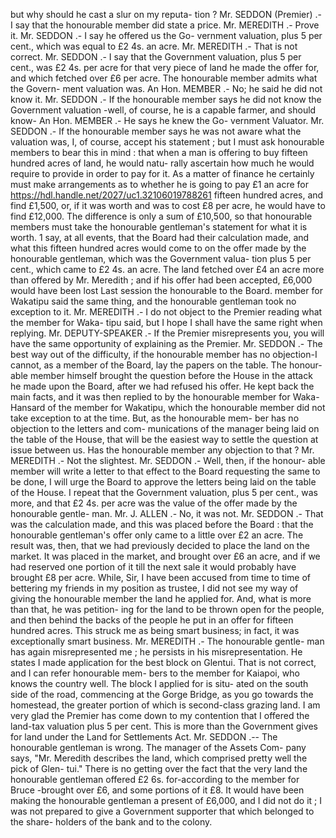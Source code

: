 but why should he cast a slur on my reputa- tion ? Mr. SEDDON (Premier) .- I say that the honourable member did state a price. Mr. MEREDITH .- Prove it. Mr. SEDDON .- I say he offered us the Go- vernment valuation, plus 5 per cent., which was equal to £2 4s. an acre. Mr. MEREDITH .- That is not correct. Mr. SEDDON .- I say that the Government valuation, plus 5 per cent., was £2 4s. per acre for that very piece of land he made the offer for, and which fetched over £6 per acre. The honourable member admits what the Govern- ment valuation was. An Hon. MEMBER .- No; he said he did not know it. Mr. SEDDON .- If the honourable member says he did not know the Government valuation -well, of course, he is a capable farmer, and should know- An Hon. MEMBER .- He says he knew the Go- vernment Valuator. Mr. SEDDON .- If the honourable member says he was not aware what the valuation was, I, of course, accept his statement ; but I must ask honourable members to bear this in mind : that when a man is offering to buy fifteen hundred acres of land, he would natu- rally ascertain how much he would require to provide in order to pay for it. As a matter of finance he certainly must make arrangements as to whether he is going to pay £1 an acre for https://hdl.handle.net/2027/uc1.32106019788261 fifteen hundred acres, and find £1,500, or, if it was worth and was to cost £8 per acre, he would have to find £12,000. The difference is only a sum of £10,500, so that honourable members must take the honourable gentleman's statement for what it is worth. 1 say, at all events, that the Board had their calculation made, and what this fifteen hundred acres would come to on the offer made by the honourable gentleman, which was the Government valua- tion plus 5 per cent., which came to £2 4s. an acre. The land fetched over £4 an acre more than offered by Mr. Meredith ; and if his offer had been accepted, £6,000 would have been lost Last session the honourable to the Board. member for Wakatipu said the same thing, and the honourable gentleman took no exception to it. Mr. MEREDITH .- I do not object to the Premier reading what the member for Waka- tipu said, but I hope I shall have the same right when replying. Mr. DEPUTY-SPEAKER .- If the Premier misrepresents you, you will have the same opportunity of explaining as the Premier. Mr. SEDDON .- The best way out of the difficulty, if the honourable member has no objection-I cannot, as a member of the Board, lay the papers on the table. The honour- able member himself brought the question before the House in the attack he made upon the Board, after we had refused his offer. He kept back the main facts, and it was then replied to by the honourable member for Waka- Hansard of the member for Wakatipu, which the honourable member did not take exception to at the time. But, as the honourable mem- ber has no objection to the letters and com- munications of the manager being laid on the table of the House, that will be the easiest way to settle the question at issue between us. Has the honourable member any objection to that ? Mr. MEREDITH .- Not the slightest. Mr. SEDDON .- Well, then, if the honour- able member will write a letter to that effect to the Board requesting the same to be done, I will urge the Board to approve the letters being laid on the table of the House. I repeat that the Government valuation, plus 5 per cent., was more, and that £2 4s. per acre was the value of the offer made by the honourable gentle- man. Mr. J. ALLEN .- No, it was not. Mr. SEDDON .- That was the calculation made, and this was placed before the Board : that the honourable gentleman's offer only came to a little over £2 an acre. The result was, then, that we had previously decided to place the land on the market. It was placed in the market, and brought over £6 an acre, and if we had reserved one portion of it till the next sale it would probably have brought £8 per acre. While, Sir, I have been accused from time to time of bettering my friends in my position as trustee, I did not see my way of giving the honourable member the land he applied for. And, what is more than that, he was petition- ing for the land to be thrown open for the people, and then behind the backs of the people he put in an offer for fifteen hundred acres. This struck me as being smart business; in fact, it was exceptionally smart business. Mr. MEREDITH .- The honourable gentle- man has again misrepresented me ; he persists in his misrepresentation. He states I made application for the best block on Glentui. That is not correct, and I can refer honourable mem- bers to the member for Kaiapoi, who knows the country well. The block I applied for is situ- ated on the south side of the road, commencing at the Gorge Bridge, as you go towards the homestead, the greater portion of which is second-class grazing land. I am very glad the Premier has come down to my contention that I offered the land-tax valuation plus 5 per cent. This is more than the Government gives for land under the Land for Settlements Act. Mr. SEDDON .-- The honourable gentleman is wrong. The manager of the Assets Com- pany says, "Mr. Meredith describes the land, which comprised pretty well the pick of Glen- tui." There is no getting over the fact that the very land the honourable gentleman offered £2 6s. for-according to the member for Bruce -brought over £6, and some portions of it £8. It would have been making the honourable gentleman a present of £6,000, and I did not do it ; I was not prepared to give a Government supporter that which belonged to the share- holders of the bank and to the colony. 